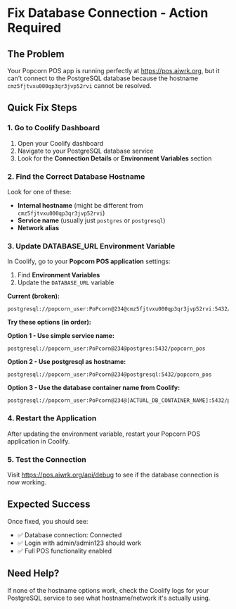 # Fix Database Connection - Action Required

## The Problem
Your Popcorn POS app is running perfectly at https://pos.aiwrk.org, but it can't connect to the PostgreSQL database because the hostname `cmz5fjtvxu000qp3qr3jvp52rvi` cannot be resolved.

## Quick Fix Steps

### 1. Go to Coolify Dashboard
1. Open your Coolify dashboard
2. Navigate to your PostgreSQL database service
3. Look for the **Connection Details** or **Environment Variables** section

### 2. Find the Correct Database Hostname
Look for one of these:
- **Internal hostname** (might be different from `cmz5fjtvxu000qp3qr3jvp52rvi`)
- **Service name** (usually just `postgres` or `postgresql`)
- **Network alias** 

### 3. Update DATABASE_URL Environment Variable

In Coolify, go to your **Popcorn POS application** settings:

1. Find **Environment Variables**
2. Update the `DATABASE_URL` variable

**Current (broken):**
```
postgresql://popcorn_user:PoPcorn@234@cmz5fjtvxu000qp3qr3jvp52rvi:5432/popcorn_pos
```

**Try these options (in order):**

**Option 1 - Use simple service name:**
```
postgresql://popcorn_user:PoPcorn@234@postgres:5432/popcorn_pos
```

**Option 2 - Use postgresql as hostname:**
```
postgresql://popcorn_user:PoPcorn@234@postgresql:5432/popcorn_pos
```

**Option 3 - Use the database container name from Coolify:**
```
postgresql://popcorn_user:PoPcorn@234@[ACTUAL_DB_CONTAINER_NAME]:5432/popcorn_pos
```

### 4. Restart the Application
After updating the environment variable, restart your Popcorn POS application in Coolify.

### 5. Test the Connection
Visit https://pos.aiwrk.org/api/debug to see if the database connection is now working.

## Expected Success
Once fixed, you should see:
- ✅ Database connection: Connected
- ✅ Login with admin/admin123 should work
- ✅ Full POS functionality enabled

## Need Help?
If none of the hostname options work, check the Coolify logs for your PostgreSQL service to see what hostname/network it's actually using.
